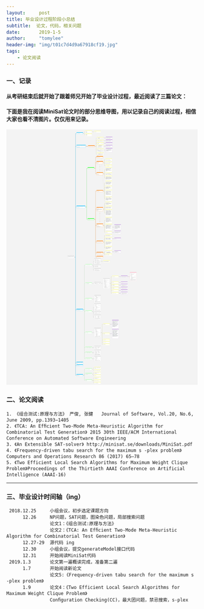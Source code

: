 ```yaml
---
layout:     post
title: 毕业设计过程阶段小总结
subtitle:  论文，代码，相关问题
date:       2019-1-5
author:     "tomylee"
header-img: "img/t01c7d4d9a67918cf19.jpg"
tags:
    - 论文阅读
---
```


### 一、记录
#### 从考研结束后就开始了跟着师兄开始了毕业设计过程，最近阅读了三篇论文：
#### 下面是我在阅读MiniSat论文时的部分思维导图，用以记录自己的阅读过程，相信大家也看不清图片。仅仅用来记录。

![minisat](/img/report/MiniSat_withMarginNotes.png)

### 二、论文阅读

```
1. 《组合测试:原理与方法》 严俊, 张健   Journal of Software, Vol.20, No.6, June 2009, pp.1393−1405 
2. 《TCA: An Efﬁcient Two-Mode Meta-Heuristic Algorithm for Combinatorial Test Generation》 2015 30th IEEE/ACM International Conference on Automated Software Engineering
3. 《An Extensible SAT-solver》 http://minisat.se/downloads/MiniSat.pdf
4. 《Frequency-driven tabu search for the maximum s -plex problem》 Computers and Operations Research 86 (2017) 65–78
5. 《Two Efficient Local Search Algorithms for Maximum Weight Clique Problem》Proceedings of the Thirtieth AAAI Conference on Artificial Intelligence (AAAI-16)

```

---
### 三、毕业设计时间轴（ing）
```
 2018.12.25     小组会议，初步选定课题方向
      12.26     NP问题，SAT问题，图染色问题，局部搜索问题  
                论文1：《组合测试:原理与方法》
                论文2：《TCA: An Efﬁcient Two-Mode Meta-Heuristic Algorithm for Combinatorial Test Generation》
      12.27-29  源代码 ing
      12.30     小组会议，提交generateModel接口代码
      12.31     开始阅读MiniSat代码
 2019.1.3       论文第一遍概读完成，准备第二遍
      1.7       开始阅读新论文
                论文5:《Frequency-driven tabu search for the maximum s -plex problem》
      1.9       论文4：《Two Efficient Local Search Algorithms for Maximum Weight Clique Problem》
                Conﬁguration Checking(CC)，最大团问题，禁忌搜索，s-plex
```
